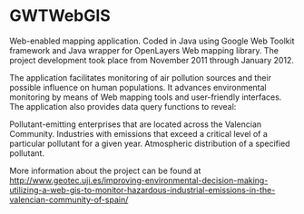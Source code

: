GWTWebGIS
=========

Web-enabled mapping application. Coded in Java using Google Web Toolkit framework and Java wrapper for OpenLayers Web mapping library. The project development took place from November 2011 through January 2012.

The application facilitates monitoring of air pollution sources and their possible influence on human populations. It advances environmental monitoring by means of Web mapping tools and user-friendly interfaces. The application also provides data query functions to reveal:

Pollutant-emitting enterprises that are located across the Valencian Community.
Industries with emissions that exceed a critical level of a particular pollutant for a given year.
Atmospheric distribution of a specified pollutant.

More information about the project can be found at http://www.geotec.uji.es/improving-environmental-decision-making-utilizing-a-web-gis-to-monitor-hazardous-industrial-emissions-in-the-valencian-community-of-spain/
